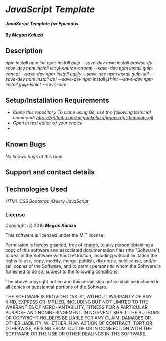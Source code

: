# _JavaScript Template_

#### _JavaScript Template for Epicodus_

#### By _**Megan Kaluza**_

## Description

_npm install_
_npm init_
_npm install gulp --save-dev_
_npm install browserify --save-dev_
_npm install vinyl-source-stream --save-dev_
_npm install gulp-concat --save-dev_
_npm install uglify --save-dev_
_npm install gulp-util --save-dev_
_npm install del --save-dev_
_npm install jshint --save-dev_
_npm install gulp-jshint --save-dev_

## Setup/Installation Requirements

* _Clone this repository_
    _To clone using Git, use the following terminal command:_
    _https://github.com/megankaluza/javascript-template.git_
* _Open in text editor of your choice_
*

## Known Bugs

_No known bugs at this time_

## Support and contact details

## Technologies Used

_HTML_
_CSS_
_Bootstrap_
_jQuery_
_JavaScript_

### License

Copyright (c) 2016 **_Megan Kaluza_**

This software is licensed under the MIT license.

Permission is hereby granted, free of charge, to any person obtaining a copy of this software and associated documentation files (the "Software"), to deal in the Software without restriction, including without limitation the rights to use, copy, modify, merge, publish, distribute, sublicense, and/or sell copies of the Software, and to permit persons to whom the Software is furnished to do so, subject to the following conditions:

The above copyright notice and this permission notice shall be included in all copies or substantial portions of the Software.

THE SOFTWARE IS PROVIDED "AS IS", WITHOUT WARRANTY OF ANY KIND, EXPRESS OR IMPLIED, INCLUDING BUT NOT LIMITED TO THE WARRANTIES OF MERCHANTABILITY, FITNESS FOR A PARTICULAR PURPOSE AND NONINFRINGEMENT. IN NO EVENT SHALL THE AUTHORS OR COPYRIGHT HOLDERS BE LIABLE FOR ANY CLAIM, DAMAGES OR OTHER LIABILITY, WHETHER IN AN ACTION OF CONTRACT, TORT OR OTHERWISE, ARISING FROM, OUT OF OR IN CONNECTION WITH THE SOFTWARE OR THE USE OR OTHER DEALINGS IN THE SOFTWARE.
